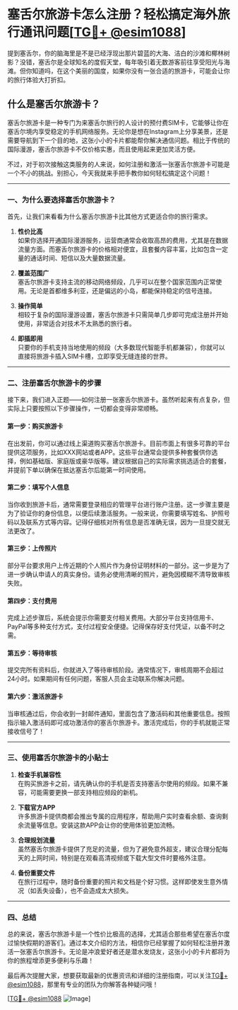 # 塞舌尔旅游卡怎么注册？轻松搞定海外旅行通讯问题[[TG💪+ @esim1088](https://t.me/s/esim1088)]

提到塞舌尔，你的脑海里是不是已经浮现出那片碧蓝的大海、洁白的沙滩和椰林树影？没错，塞舌尔是全球知名的度假天堂，每年吸引着无数游客前往享受阳光与海滩。但你知道吗，在这个美丽的国度，如果你没有一张合适的旅游卡，可能会让你的旅行体验大打折扣。

## 什么是塞舌尔旅游卡？

塞舌尔旅游卡是一种专门为来塞舌尔旅行的人设计的预付费SIM卡，它能够让你在塞舌尔境内享受稳定的手机网络服务。无论你是想在Instagram上分享美景，还是需要导航到下一个目的地，这张小小的卡片都能帮你解决通信问题。相比于传统的国际漫游，塞舌尔旅游卡不仅价格实惠，而且使用起来更加灵活方便。

不过，对于初次接触这类服务的人来说，如何注册和激活一张塞舌尔旅游卡可能是一个不小的挑战。别担心，今天我就来手把手教你如何轻松搞定这个问题！

---

### 一、为什么要选择塞舌尔旅游卡？

首先，让我们来看看为什么塞舌尔旅游卡比其他方式更适合你的旅行需求。

1. **性价比高**  
   如果你选择开通国际漫游服务，运营商通常会收取高昂的费用，尤其是在数据流量方面。而塞舌尔旅游卡的价格相对便宜，且套餐内容丰富，比如包含一定量的通话时间、短信以及大量数据流量。

2. **覆盖范围广**  
   塞舌尔旅游卡支持主流的移动网络频段，几乎可以在整个国家范围内正常使用。无论是首都维多利亚，还是偏远的小岛，都能保持稳定的信号连接。

3. **操作简单**  
   相较于复杂的国际漫游设置，塞舌尔旅游卡只需简单几步即可完成注册并开始使用，非常适合对技术不太熟悉的旅行者。

4. **即插即用**  
   只要你的手机支持当地使用的频段（大多数现代智能手机都兼容），你就可以直接将旅游卡插入SIM卡槽，立即享受无缝连接的世界。

---

### 二、注册塞舌尔旅游卡的步骤

接下来，我们进入正题——如何注册一张塞舌尔旅游卡。虽然听起来有点复杂，但实际上只要按照以下步骤操作，一切都会变得非常顺畅。

#### 第一步：购买旅游卡
在出发前，你可以通过线上渠道购买塞舌尔旅游卡。目前市面上有很多可靠的平台提供这项服务，比如XXX网站或者APP。这些平台通常会提供多种套餐供你选择，例如基础版、家庭版或豪华版等。建议根据自己的实际需求挑选适合的套餐，并提前下单以确保在抵达塞舌尔后能第一时间使用。

#### 第二步：填写个人信息
当你收到旅游卡后，通常需要登录相应的管理平台进行账户注册。这一步骤主要是为了验证你的身份信息，以便后续激活服务。一般来说，你需要填写姓名、护照号码以及联系方式等内容。记得仔细核对所有信息是否准确无误，因为一旦提交就无法更改了。

#### 第三步：上传照片
部分平台要求用户上传近期的个人照片作为身份证明材料的一部分。这一步是为了进一步确认申请人的真实身份。请务必使用清晰的照片，避免因模糊不清导致审核失败。

#### 第四步：支付费用
完成上述步骤后，系统会提示你需要支付相关费用。大部分平台支持信用卡、PayPal等多种支付方式，支付过程安全便捷。记得保存好支付凭证，以备不时之需。

#### 第五步：等待审核
提交完所有资料后，你就进入了等待审核阶段。通常情况下，审核周期不会超过24小时。如果期间有任何问题，客服人员会主动联系你解决问题。

#### 第六步：激活旅游卡
当审核通过后，你会收到一封邮件通知，里面包含了激活码和其他重要信息。按照指示输入激活码即可成功激活你的塞舌尔旅游卡。激活完成后，你的手机就能正常接收信号了！

---

### 三、使用塞舌尔旅游卡的小贴士

1. **检查手机兼容性**  
   在购买旅游卡之前，请先确认你的手机是否支持塞舌尔使用的频段。如果不兼容，可能需要更换一部支持相应频段的新机。

2. **下载官方APP**  
   许多旅游卡提供商都会推出专属的应用程序，帮助用户实时查看余额、查询剩余流量等信息。安装这款APP会让你的使用体验更加流畅。

3. **合理规划流量**  
   虽然塞舌尔旅游卡提供了充足的流量，但为了避免意外超支，建议合理分配每天的上网时间，特别是在观看高清视频或下载大型文件时要格外注意。

4. **备份重要文件**  
   在旅行过程中，随时备份重要的照片和文档是个好习惯。这样即使发生意外情况（如丢失设备），也不会造成太大损失。

---

### 四、总结

总的来说，塞舌尔旅游卡是一个性价比极高的选择，尤其适合那些希望在塞舌尔度过愉快假期的游客们。通过本文介绍的方法，相信你已经掌握了如何轻松注册并激活一张塞舌尔旅游卡。无论是冲浪爱好者还是潜水发烧友，这张小小的卡片都将为你的旅程增添更多便利与乐趣！

最后再次提醒大家，想要获取最新的优惠资讯和详细的注册指南，可以关注[TG💪+ @esim1088](https://t.me/s/esim1088)，那里有专业的团队为你解答各种疑问哦！

[[TG💪+ @esim1088](https://t.me/s/esim1088) ![Image](https://i.postimg.cc/4NQfJmqS/Snipaste-2025-05-13-00-14-12.png)]